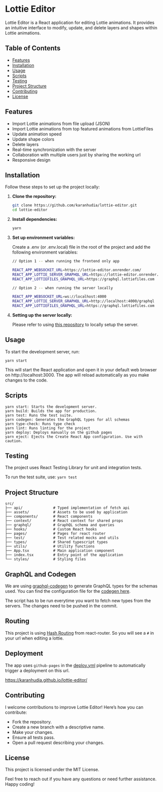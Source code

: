 # Lottie Editor

Lottie Editor is a React application for editing Lottie animations. 
It provides an intuitive interface to modify, update, and delete layers and shapes within Lottie animations.

## Table of Contents

- [Features](#features)
- [Installation](#installation)
- [Usage](#usage)
- [Scripts](#scripts)
- [Testing](#testing)
- [Project Structure](#project-structure)
- [Contributing](#contributing)
- [License](#license)

## Features

- Import Lottie animations from file upload (JSON)
- Import Lottie animations from top featured animations from LottieFiles
- Update animation speed
- Update shape colors
- Delete layers
- Real-time synchronization with the server
- Collaboration with multiple users just by sharing the working url
- Responsive design

## Installation

Follow these steps to set up the project locally:

1. **Clone the repository:**
   ```sh
   git clone https://github.com/karanhudia/lottie-editor.git
   cd lottie-editor

2. **Install dependencies:**

   ```sh
   yarn
   
3. **Set up environment variables:**

   Create a .env (or .env.local) file in the root of the project and add the following environment variables:

   ```sh
   // Option 1 -- when running the frontend only app
   
   REACT_APP_WEBSOCKET_URL=https://lottie-editor.onrender.com/
   REACT_APP_LOTTIE_SERVER_GRAPHQL_URL=https://lottie-editor.onrender.com/graphql
   REACT_APP_LOTTIEFILES_GRAPHQL_URL=https://graphql.lottiefiles.com
   
   // Option 2 -- when running the server locally
   
   REACT_APP_WEBSOCKET_URL=ws://localhost:4000
   REACT_APP_LOTTIE_SERVER_GRAPHQL_URL=http://localhost:4000/graphql
   REACT_APP_LOTTIEFILES_GRAPHQL_URL=https://graphql.lottiefiles.com

4. **Setting up the server locally:**
   
   Please refer to using [this repository](https://github.com/karanhudia/lottie-server) to locally setup the server.

## Usage

   To start the development server, run:

   ```
   yarn start
   ```
   
   This will start the React application and open it in your default web browser on http://localhost:3000. 
   The app will reload automatically as you make changes to the code.

## Scripts

   ```
   yarn start: Starts the development server.
   yarn build: Builds the app for production.
   yarn test: Runs the test suite.
   yarn codegen: Generates the GraphQL types for all schemas
   yarn type-check: Runs type check
   yarn lint: Runs linting for the project
   yarn deploy: Deploys manually on the github pages
   yarn eject: Ejects the Create React App configuration. Use with caution.
   ```

## Testing

   The project uses React Testing Library for unit and integration tests.

   To run the test suite, use: ```yarn test```

## Project Structure
   
   ```text
   src/
   ├── api/              # Typed implementation of fetch api
   ├── assets/           # Assets to be used by application
   ├── components/       # React components
   ├── context/          # React context for shared props
   ├── graphql/          # GraphQL schema and queries
   ├── hooks/            # Custom React hooks
   ├── pages/            # Pages for react router
   ├── test/             # Test related mocks and utils
   ├── types/            # Shared typescript types
   ├── utils/            # Utility functions
   ├── App.tsx           # Main application component
   ├── index.tsx         # Entry point of the application
   └── styles/           # Styling files
   ```

## GraphQL and Codegen

   We are using [graphql-codegen](https://the-guild.dev/graphql/codegen) to generate GraphQL types for the schemas used.
   You can find the configuration file for the [codegen here](https://github.com/karanhudia/lottie-editor/blob/main/codegen.ts). 

   The script has to be run everytime you want to fetch new types from the servers. The changes need to be pushed in the commit. 

## Routing

   This project is using [Hash Routing](https://reactrouter.com/en/main/router-components/hash-router) from react-router.
   So you will see a `#` in your url when editing a lottie.

## Deployment

   The app uses `github-pages` in the [deploy.yml](https://github.com/karanhudia/lottie-editor/blob/main/.github/workflows/deploy.yml) 
   pipeline to automatically trigger a deployment on this url.

   https://karanhudia.github.io/lottie-editor/
   
## Contributing

   I welcome contributions to improve Lottie Editor! Here’s how you can contribute:

   - Fork the repository.
   - Create a new branch with a descriptive name.
   - Make your changes.
   - Ensure all tests pass.
   - Open a pull request describing your changes.

## License

   This project is licensed under the MIT License.

   Feel free to reach out if you have any questions or need further assistance. Happy coding!
